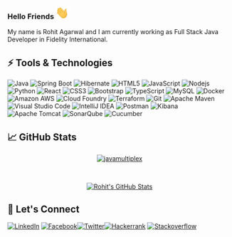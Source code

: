 ### Hello Friends <img src="https://raw.githubusercontent.com/javamultiplex/javamultiplex/master/wave.gif" width="30px">

My name is Rohit Agarwal and I am currently working as Full Stack Java Developer in Fidelity International.

<!--
**javamultiplex/javamultiplex** is a ✨ _special_ ✨ repository because its `README.md` (this file) appears on your GitHub profile.

Here are some ideas to get you started:

- 🔭 I’m currently working on ...
- 🌱 I’m currently learning ...
- 👯 I’m looking to collaborate on ...
- 🤔 I’m looking for help with ...
- 💬 Ask me about ...
- 📫 How to reach me: ...
- 😄 Pronouns: ...
- ⚡ Fun fact: ...
-->



## ⚡ Tools & Technologies

![Java](https://img.shields.io/badge/-java-black?style=for-the-badge&logo=java)
![Spring Boot](https://img.shields.io/badge/-springboot-black?style=for-the-badge&logo=springboot)
![Hibernate](https://img.shields.io/badge/-hibernate-black?style=for-the-badge&logo=hibernate)
![HTML5](https://img.shields.io/badge/-HTML5-black?style=for-the-badge&logo=html5&logoColor=white)
![JavaScript](https://img.shields.io/badge/-JavaScript-black?style=for-the-badge&logo=javascript)
![Nodejs](https://img.shields.io/badge/-Nodejs-black?style=for-the-badge&logo=Node.js)
![Python](https://img.shields.io/badge/-Python-black?style=for-the-badge&logo=Python)
![React](https://img.shields.io/badge/-React-black?style=for-the-badge&logo=react)
![CSS3](https://img.shields.io/badge/-CSS3-black?style=for-the-badge&logo=css3)
![Bootstrap](https://img.shields.io/badge/-Bootstrap-black?style=for-the-badge&logo=bootstrap)
![TypeScript](https://img.shields.io/badge/-TypeScript-black?style=for-the-badge&logo=typescript)
![MySQL](https://img.shields.io/badge/-MySQL-black?style=for-the-badge&logo=mysql)
![Docker](https://img.shields.io/badge/-Docker-black?style=for-the-badge&logo=docker)
![Amazon AWS](https://img.shields.io/badge/Amazon%20AWS-black?style=for-the-badge&logo=amazon-aws)
![Cloud Foundry](https://img.shields.io/badge/-cloudfoundry-black?style=for-the-badge&logo=cloudfoundry)
![Terraform](https://img.shields.io/badge/-terraform-black?style=for-the-badge&logo=terraform)
![Git](https://img.shields.io/badge/-Git-black?style=for-the-badge&logo=git)
![Apache Maven](https://img.shields.io/badge/-apachemaven-black?style=for-the-badge&logo=apachemaven)
![Visual Studio Code](https://img.shields.io/badge/-visualstudiocode-black?style=for-the-badge&logo=visualstudiocode)
![IntelliJ IDEA](https://img.shields.io/badge/-intellijidea-black?style=for-the-badge&logo=intellijidea)
![Postman](https://img.shields.io/badge/-postman-black?style=for-the-badge&logo=postman)
![Kibana](https://img.shields.io/badge/-kibana-black?style=for-the-badge&logo=kibana)
![Apache Tomcat](https://img.shields.io/badge/-apachetomcat-black?style=for-the-badge&logo=apachetomcat)
![SonarQube](https://img.shields.io/badge/-sonarqube-black?style=for-the-badge&logo=sonarqube)
![Cucumber](https://img.shields.io/badge/-cucumber-black?style=for-the-badge&logo=cucumber)

## &#x1f4c8; GitHub Stats
<p align="center"><a href="https://github.com/javamultiplex/javamultiplex">
<img align="center" src="https://github-readme-streak-stats.herokuapp.com/?user=javamultiplex&theme=dark" alt="javamultiplex" />
</a></p>

<br/>
<p align="center">
<a href="https://github.com/javamultiplex/javamultiplex">
  <img align="center" src="https://github-readme-stats.vercel.app/api?username=javamultiplex&show_icons=true&line_height=27&count_public=true&title_color=ffffff&text_color=c9cacc&icon_color=2bbc8a&bg_color=1d1f21" alt="Rohit's GitHub Stats" />
</a>
  </p>
  
## :link: Let's Connect

<p><a href="https://www.linkedin.com/in/coder-rohit-agarwal/" target="_blank"><img alt="LinkedIn" src="https://img.shields.io/badge/linkedin-black.svg?&style=for-the-badge&logo=linkedin&logoColor=white" /></a> <a href="https://www.facebook.com/rohit.agarwal.988" target="_blank"><img alt="Facebook" src="https://img.shields.io/badge/facebook-black.svg?&style=for-the-badge&logo=facebook&logoColor=white" /></a><a href="https://twitter.com/rohitagarwalhit" target="_blank"><img alt="Twitter" src="https://img.shields.io/badge/twitter-black.svg?&style=for-the-badge&logo=twitter&logoColor=white" /></a><a href="https://www.hackerrank.com/RohitRocks" target="_blank"><img alt="Hackerrank" src="https://img.shields.io/badge/hackerrank-black.svg?&style=for-the-badge&logo=hackerrank&logoColor=white" /></a>
<a href="https://stackoverflow.com/users/7871511/rohit-agarwal" target="_blank"><img alt="Stackoverflow" src="https://img.shields.io/badge/stack%20overflow-black.svg?logo=stack-overflow&logoColor=white&style=for-the-badge" /></a>
</p>

